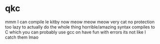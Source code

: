 # qkc
mmm I can compile le kitby now meow meow meow very cat no protection too lazy to actually do the whole thing horrible/amazing syntax compiles to C which you can probably use gcc on have fun with errors its not like I catch them lmao 
